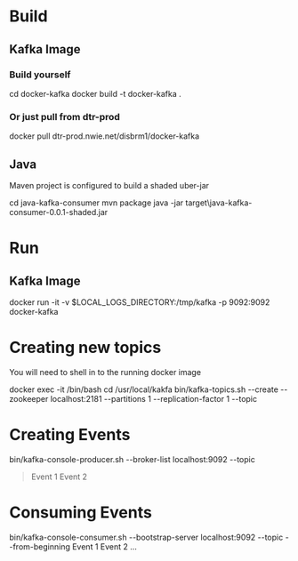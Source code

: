 # Build

## Kafka Image

### Build yourself
cd docker-kafka
docker build -t docker-kafka .

### Or just pull from dtr-prod

docker pull dtr-prod.nwie.net/disbrm1/docker-kafka

## Java

Maven project is configured to build a shaded uber-jar

cd java-kafka-consumer
mvn package
java -jar target\java-kafka-consumer-0.0.1-shaded.jar

# Run

## Kafka Image

docker run -it -v $LOCAL\_LOGS\_DIRECTORY:/tmp/kafka -p 9092:9092 docker-kafka


# Creating new topics

You will need to shell in to the running docker image

docker exec -it <image-hash> /bin/bash
cd /usr/local/kakfa
bin/kafka-topics.sh --create --zookeeper localhost:2181 --partitions 1 --replication-factor 1 --topic <my-topic-name>

# Creating Events

bin/kafka-console-producer.sh --broker-list localhost:9092 --topic <my-topic-name>
> Event 1 <Return>
> Event 2 <Return>


# Consuming Events

bin/kafka-console-consumer.sh --bootstrap-server localhost:9092 --topic <my-topic-name> --from-beginning
Event 1
Event 2
...





